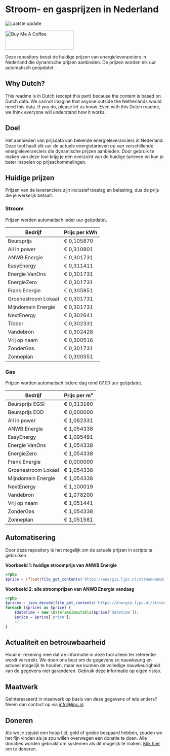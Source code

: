 # Stroom- en gasprijzen in Nederland

![Laatste update](https://img.shields.io/badge/laatste%20update-2023--09--06%2017%3A00%20CET-brightgreen)

<a href="https://www.buymeacoffee.com/Lars-" target="_blank"><img src="https://cdn.buymeacoffee.com/buttons/v2/default-orange.png" alt="Buy Me A Coffee" height="60" style="height: 60px !important;width: 217px !important;" ></a>

Deze repository bevat de huidige prijzen van energieleveranciers in Nederland die dynamische prijzen aanbieden. De prijzen worden elk uur automatisch geüpdatet.

## Why Dutch?

This readme is in Dutch (except this part) because the content is based on Dutch data. We cannot imagine that anyone outside the Netherlands would need this data. If you do, please let us know. Even with this Dutch readme, we think
everyone will understand how it works.

## Doel

Het aanbieden van prijsdata van bekende energieleveranciers in Nederland. Deze tool haalt elk uur de actuele energietarieven op van verschillende energieleveranciers die dynamische prijzen aanbieden. Door gebruik te maken van deze tool
krijg je een overzicht van de huidige tarieven en kun je beter inspelen op prijsschommelingen.

## Huidige prijzen

Prijzen van de leveranciers zijn inclusief toeslag en belasting, dus de prijs die je werkelijk betaalt.

### Stroom

Prijzen worden automatisch ieder uur geüpdatet.

 Bedrijf | Prijs per kWh 
---------|---------------
Beursprijs | € 0,105870
All in power | € 0,310801
ANWB Energie | € 0,301731
EasyEnergy | € 0,311411
Energie VanOns | € 0,301731
EnergieZero | € 0,301731
Frank Energie | € 0,305951
Groenestroom Lokaal | € 0,301731
Mijndomein Energie | € 0,301731
NextEnergy | € 0,302641
Tibber | € 0,302331
Vandebron | € 0,302428
Vrij op naam | € 0,300516
ZonderGas | € 0,301731
Zonneplan | € 0,300551


### Gas

Prijzen worden automatisch iedere dag rond 07.00 uur geüpdatet.

 Bedrijf | Prijs per m³ 
---------|--------------
Beursprijs EGSI | € 0,313160
Beursprijs EOD | € 0,000000
All in power | € 1,062331
ANWB Energie | € 1,054338
EasyEnergy | € 1,095491
Energie VanOns | € 1,054338
EnergieZero | € 1,054338
Frank Energie | € 0,000000
Groenestroom Lokaal | € 1,054338
Mijndomein Energie | € 1,054338
NextEnergy | € 1,100019
Vandebron | € 1,078200
Vrij op naam | € 1,051441
ZonderGas | € 1,054338
Zonneplan | € 1,051581


## Automatisering

Door deze repository is het mogelijk om de actuele prijzen in scripts te gebruiken.

**Voorbeeld 1: huidige stroomprijs van ANWB Energie**

```php
<?php
$price = (float)file_get_contents('https://energie.ljpc.nl/stroom/anwb-energie-nu.txt');

```

**Voorbeeld 2: alle stroomprijzen van ANWB Energie vandaag**

```php
<?php
$prices = json_decode(file_get_contents('https://energie.ljpc.nl/stroom/all-in-power-vandaag.json'),true);
foreach ($prices as $price) {
    $dateTime = new \DateTimeImmutable($price['datetime']);
    $price = $price['price'];
    // ...
}
```

## Actualiteit en betrouwbaarheid

Houd er rekening mee dat de informatie in deze tool alleen ter referentie wordt verstrekt. We doen ons best om de gegevens zo nauwkeurig en actueel mogelijk te houden, maar we kunnen de volledige nauwkeurigheid van de gegevens niet
garanderen. Gebruik deze informatie op eigen risico.

## Maatwerk

Geïnteresseerd in maatwerk op basis van deze gegevens of iets anders? Neem dan contact op
via [info@ljpc.nl](mailto:info@ljpc.nl?subject=Energie%20prijzen).

## Doneren

Als we je zojuist een hoop tijd, geld of gedoe bespaard hebben, zouden we het fijn vinden als je zou willen overwegen een
donatie te doen. Alle donaties worden gebruikt om systemen als dit mogelijk te
maken. [Klik hier](https://www.buymeacoffee.com/Lars-) om te doneren.
